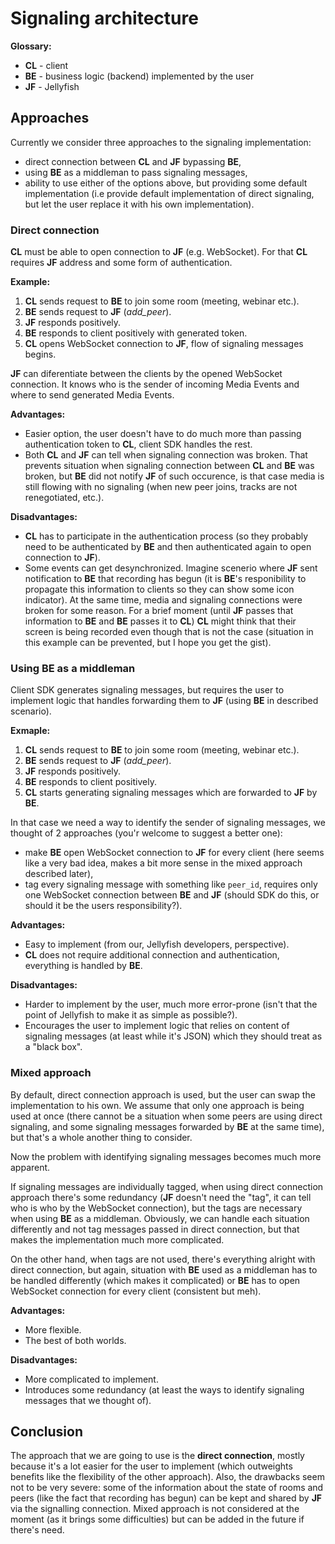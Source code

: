 # Signaling architecture

**Glossary:**

- **CL** - client
- **BE** - business logic (backend) implemented by the user
- **JF** - Jellyfish

## Approaches

Currently we consider three approaches to the signaling implementation:

- direct connection between **CL** and **JF** bypassing **BE**,
- using **BE** as a middleman to pass signaling messages,
- ability to use either of the options above, but providing some default implementation (i.e provide default implementation of direct signaling, but
let the user replace it with his own implementation).

### Direct connection

**CL** must be able to open connection to **JF** (e.g. WebSocket). For that **CL** requires **JF** address and some form of authentication.

**Example:**

1) **CL** sends request to **BE** to join some room (meeting, webinar etc.).
2) **BE** sends request to **JF** (*add_peer*).
3) **JF** responds positively.
4) **BE** responds to client positively with generated token.
5) **CL** opens WebSocket connection to **JF**, flow of signaling messages begins.

**JF** can diferentiate between the clients by the opened WebSocket connection. It knows
who is the sender of incoming Media Events and where to send generated Media Events.

**Advantages:**

- Easier option, the user doesn't have to do much more than passing authentication token to **CL**, client SDK handles the rest.
- Both **CL** and **JF** can tell when signaling connection was broken. That prevents situation when signaling connection between **CL** and **BE** was broken, but **BE**
did not notify **JF** of such occurence, is that case media is still flowing with no signaling (when new peer joins, tracks are not renegotiated, etc.).

**Disadvantages:**

- **CL** has to participate in the authentication process (so they probably need to be
authenticated by **BE** and then authenticated again to open connection to **JF**).
- Some events can get desynchronized. Imagine scenerio where **JF** sent notification to
**BE** that recording has begun (it is **BE**'s responibility
to propagate this information to clients so they can show some icon indicator). At
the same time, media and signaling connections were broken for some reason.
For a brief moment (until **JF** passes that information to **BE** and **BE** passes
it to **CL**) **CL** might think that their screen is being recorded
even though that is not the case (situation in this example can be prevented, but I hope
you get the gist).

### Using **BE** as a middleman

Client SDK generates signaling messages, but requires the user to implement logic that handles forwarding them to **JF** (using **BE** in described scenario).

**Exmaple:**

1) **CL** sends request to **BE** to join some room (meeting, webinar etc.).
2) **BE** sends request to **JF** (*add_peer*).
3) **JF** responds positively.
4) **BE** responds to client positively.
5) **CL** starts generating signaling messages which are forwarded to **JF** by **BE**.

In that case we need a way to identify the sender of signaling messages, we thought of 2 approaches (you'r welcome to suggest a better one):

- make **BE** open WebSocket connection to **JF** for every client (here seems like a very bad idea, makes a bit more sense in the mixed approach described later),
- tag every signaling message with something like `peer_id`, requires only one WebSocket connection between **BE** and **JF** (should SDK do this, or should it be the users responsibility?).

**Advantages:**

- Easy to implement (from our, Jellyfish developers, perspective).
- **CL** does not require additional connection and authentication, everything is handled by **BE**.

**Disadvantages:**

- Harder to implement by the user, much more error-prone (isn't that the point of Jellyfish to make it as simple as possible?).
- Encourages the user to implement logic that relies on content of signaling messages (at least while it's JSON) which they should treat as a "black box".

### Mixed approach

By default, direct connection approach is used, but the user can swap the implementation to his own.
We assume that only one approach is being used at once (there cannot be a situation when some peers are using direct signaling, and some signaling messages forwarded by **BE** at the same time), but that's a whole another thing to consider.

Now the problem with identifying signaling messages becomes much more apparent.

If signaling messages are individually tagged, when using direct connection approach there's some redundancy (**JF** doesn't need the "tag", it can tell who
is who by the WebSocket connection),
but the tags are necessary when using **BE** as a middleman. Obviously, we can handle each situation differently and not tag messages passed in
direct connection, but that makes the implementation much more complicated.

On the other hand, when tags are not used, there's everything alright with direct connection, but again, situation with **BE** used as a middleman has to be handled differently
(which makes it complicated) or **BE** has to open WebSocket connection for every client (consistent but meh).

**Advantages:**

- More flexible.
- The best of both worlds.

**Disadvantages:**

- More complicated to implement.
- Introduces some redundancy (at least the ways to identify signaling messages that we thought of).

## Conclusion

The approach that we are going to use is the **direct connection**, mostly because it's a lot easier for the user to implement (which outweights benefits like the flexibility of the other approach).
Also, the drawbacks seem not to be very severe: some of the information about the state of rooms and peers (like the fact that recording has begun) can be
kept and shared by **JF** via the signalling connection.
Mixed approach is not considered at the moment (as it brings some difficulties) but can be added in the future if there's need.

